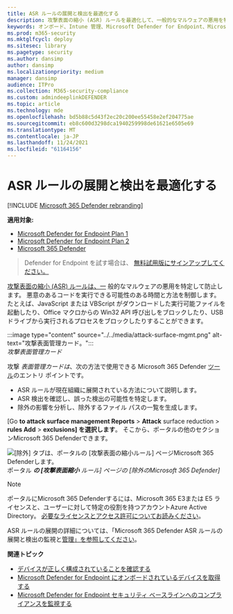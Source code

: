```yaml
---
title: ASR ルールの展開と検出を最適化する
description: 攻撃表面の縮小 (ASR) ルールを最適化して、一般的なマルウェアの悪用を特定して防止します。
keywords: オンボード、Intune 管理、Microsoft Defender for Endpoint、Microsoft Defender、Windows Defender、攻撃表面の縮小、ASR、セキュリティ ベースライン
ms.prod: m365-security
ms.mktglfcycl: deploy
ms.sitesec: library
ms.pagetype: security
ms.author: dansimp
author: dansimp
ms.localizationpriority: medium
manager: dansimp
audience: ITPro
ms.collection: M365-security-compliance
ms.custom: admindeeplinkDEFENDER
ms.topic: article
ms.technology: mde
ms.openlocfilehash: bd5b88c5d43f2ec20c200ee55458e2ef204775ae
ms.sourcegitcommit: eb8c600d3298dca1940259998de61621e6505e69
ms.translationtype: MT
ms.contentlocale: ja-JP
ms.lasthandoff: 11/24/2021
ms.locfileid: "61164156"
---
```

# <a name="optimize-asr-rule-deployment-and-detections"></a>ASR ルールの展開と検出を最適化する

[!INCLUDE [Microsoft 365 Defender rebranding](../../includes/microsoft-defender.md)]

**適用対象:**
- [Microsoft Defender for Endpoint Plan 1](https://go.microsoft.com/fwlink/p/?linkid=2154037)
- [Microsoft Defender for Endpoint Plan 2](https://go.microsoft.com/fwlink/p/?linkid=2154037)
- [Microsoft 365 Defender](https://go.microsoft.com/fwlink/?linkid=2118804)

> Defender for Endpoint を試す場合は、 [無料試用版にサインアップしてください。](https://www.microsoft.com/WindowsForBusiness/windows-atp?ocid=docs-wdatp-onboardconfigure-abovefoldlink)

[攻撃表面の縮小 (ASR) ルールは、一](./attack-surface-reduction.md) 般的なマルウェアの悪用を特定して防止します。 悪意のあるコードを実行できる可能性のある時間と方法を制御します。 たとえば、JavaScript または VBScript がダウンロードした実行可能ファイルを起動したり、Office マクロからの Win32 API 呼び出しをブロックしたり、USB ドライブから実行されるプロセスをブロックしたりすることができます。


:::image type="content" source="../../media/attack-surface-mgmt.png" alt-text="攻撃表面管理カード。":::
<br>
*攻撃表面管理カード*

攻撃 *表面管理カードは*、次の方法で使用できる Microsoft 365 Defender <a href="https://go.microsoft.com/fwlink/p/?linkid=2077139" target="_blank">ツール</a>のエントリ ポイントです。

* ASR ルールが現在組織に展開されている方法について説明します。
* ASR 検出を確認し、誤った検出の可能性を特定します。
* 除外の影響を分析し、除外するファイル パスの一覧を生成します。

[Go **to attack surface management Reports** \> **Attack** surface reduction \> **rules Add** \> **exclusions] を選択します**。 そこから、ポータルの他のセクションMicrosoft 365 Defenderできます。

![[除外] タブは、ポータルの [攻撃表面の縮小ルール] ページMicrosoft 365 Defenderします。](images/secconmgmt_asr_m365exlusions.png)<br>
ポータル ***の [攻撃表面縮小** ルール] ページの [除外のMicrosoft 365 Defender]*

> [!NOTE]
> ポータルにMicrosoft 365 Defenderするには、Microsoft 365 E3または E5 ライセンスと、ユーザーに対して特定の役割を持つアカウントAzure Active Directory。 [必要なライセンスとアクセス許可についてお読みください](/office365/securitycompliance/microsoft-security-and-compliance#required-licenses-and-permissions)。

ASR ルールの展開の詳細については<a href="https://go.microsoft.com/fwlink/p/?linkid=2077139" target="_blank"></a>、「Microsoft 365 Defender ASR ルールの展開と検出の監視と[管理」を参照してください](/office365/securitycompliance/monitor-devices#monitor-and-manage-asr-rule-deployment-and-detections)。

**関連トピック**

* [デバイスが正しく構成されていることを確認する](configure-machines.md)
* [Microsoft Defender for Endpoint にオンボードされているデバイスを取得する](configure-machines-onboarding.md)
* [Microsoft Defender for Endpoint セキュリティ ベースラインへのコンプライアンスを監視する](configure-machines-security-baseline.md)
